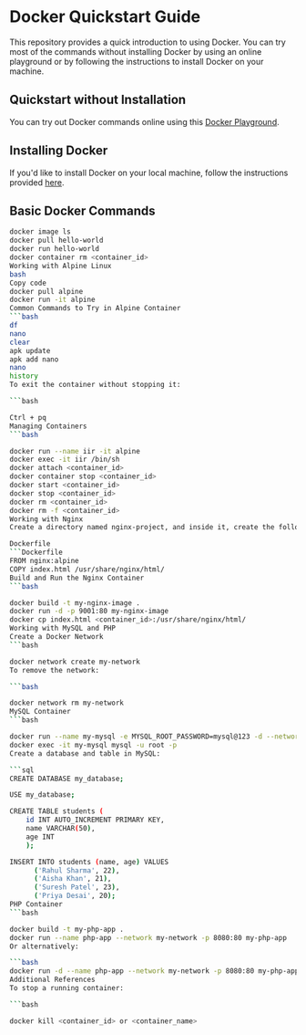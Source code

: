 # Docker Quickstart Guide

This repository provides a quick introduction to using Docker. You can try most of the commands without installing Docker by using an online playground or by following the instructions to install Docker on your machine.

## Quickstart without Installation

You can try out Docker commands online using this [Docker Playground](https://killercoda.com/ijikeman/scenario/docker-playground).

## Installing Docker

If you'd like to install Docker on your local machine, follow the instructions provided [here](https://docs.docker.com/engine/install/).

## Basic Docker Commands

```bash
docker image ls
docker pull hello-world
docker run hello-world
docker container rm <container_id>
Working with Alpine Linux
bash
Copy code
docker pull alpine
docker run -it alpine
Common Commands to Try in Alpine Container
```bash
df
nano
clear
apk update
apk add nano
nano
history
To exit the container without stopping it:

```bash

Ctrl + pq
Managing Containers
```bash

docker run --name iir -it alpine
docker exec -it iir /bin/sh
docker attach <container_id>
docker container stop <container_id>
docker start <container_id>
docker stop <container_id>
docker rm <container_id>
docker rm -f <container_id>
Working with Nginx
Create a directory named nginx-project, and inside it, create the following files:

Dockerfile
```Dockerfile
FROM nginx:alpine
COPY index.html /usr/share/nginx/html/
Build and Run the Nginx Container
```bash

docker build -t my-nginx-image .
docker run -d -p 9001:80 my-nginx-image
docker cp index.html <container_id>:/usr/share/nginx/html/
Working with MySQL and PHP
Create a Docker Network
```bash

docker network create my-network
To remove the network:

```bash

docker network rm my-network
MySQL Container
```bash

docker run --name my-mysql -e MYSQL_ROOT_PASSWORD=mysql@123 -d --network my-network mysql:latest
docker exec -it my-mysql mysql -u root -p
Create a database and table in MySQL:

```sql
CREATE DATABASE my_database;

USE my_database;

CREATE TABLE students (
    id INT AUTO_INCREMENT PRIMARY KEY,
    name VARCHAR(50),
    age INT
    );

INSERT INTO students (name, age) VALUES
      ('Rahul Sharma', 22),
      ('Aisha Khan', 21),
      ('Suresh Patel', 23),
      ('Priya Desai', 20);
PHP Container
```bash

docker build -t my-php-app .
docker run --name php-app --network my-network -p 8080:80 my-php-app
Or alternatively:

```bash
docker run -d --name php-app --network my-network -p 8080:80 my-php-app
Additional References
To stop a running container:

```bash

docker kill <container_id> or <container_name>
